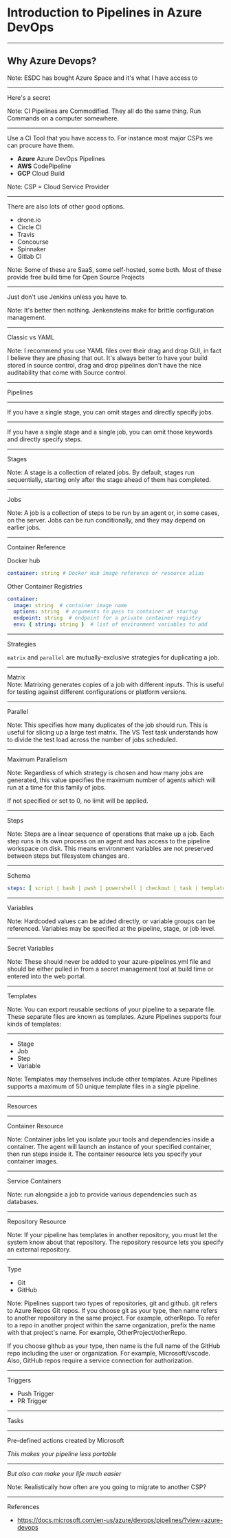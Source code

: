 # Introduction to Pipelines in Azure DevOps

---

## Why Azure Devops?

Note: ESDC has bought Azure Space and it's what I have access to

------

Here's a secret

Note: CI Pipelines are Commodified. They all do the same thing. Run Commands on a computer somewhere.

------

Use a CI Tool that you have access to.
For instance most major CSPs we can procure have them.

- **Azure** Azure DevOps Pipelines
- **AWS** CodePipeline
- **GCP** Cloud Build

Note: CSP = Cloud Service Provider


------

There are also lots of other good options. 

- drone.io
- Circle CI
- Travis
- Concourse
- Spinnaker
- Gitlab CI

Note: Some of these are SaaS, some self-hosted, some both. Most of these provide free build time for Open Source Projects

------

Just don't use Jenkins unless you have to. 

Note: It's better then nothing. Jenkensteins make for brittle configuration management.

---

Classic vs YAML

Note: I recommend you use YAML files over their drag and drop GUI, in fact I believe they are phasing that out. It's always better to have your build stored in source control, drag and drop pipelines don't have the nice auditability that come with Source control.

---

Pipelines


------

If you have a single stage, you can omit stages and directly specify jobs.

------

If you have a single stage and a single job, you can omit those keywords and directly specify steps.

---

Stages  

Note: A stage is a collection of related jobs. By default, stages run sequentially, starting only after the stage ahead of them has completed.

---

Jobs  

Note: A job is a collection of steps to be run by an agent or, in some cases, on the server. Jobs can be run conditionally, and they may depend on earlier jobs.


------

Container Reference  

Docker hub

```yaml
container: string # Docker Hub image reference or resource alias
```

Other Container Registries

```yaml
container:
  image: string  # container image name
  options: string  # arguments to pass to container at startup
  endpoint: string  # endpoint for a private container registry
  env: { string: string }  # list of environment variables to add
```


------

Strategies

`matrix` and `parallel` are mutually-exclusive strategies for duplicating a job.


------

Matrix  
Note: Matrixing generates copies of a job with different inputs. This is useful for testing against different configurations or platform versions.

------

Parallel  

Note: This specifies how many duplicates of the job should run. This is useful for slicing up a large test matrix. The VS Test task understands how to divide the test load across the number of jobs scheduled.


------

Maximum Parallelism  

Note: Regardless of which strategy is chosen and how many jobs are generated, this value specifies the maximum number of agents which will run at a time for this family of jobs.

If not specified or set to 0, no limit will be applied.

---

Steps

Note: Steps are a linear sequence of operations that make up a job. Each step runs in its own process on an agent and has access to the pipeline workspace on disk. This means environment variables are not preserved between steps but filesystem changes are.

------

Schema 

```yaml
steps: [ script | bash | pwsh | powershell | checkout | task | templateReference ]
```

---

Variables

Note: Hardcoded values can be added directly, or variable groups can be referenced. Variables may be specified at the pipeline, stage, or job level.

------

Secret Variables

Note: These should never be added to your azure-pipelines.yml file and should be either pulled in from a secret management tool at build time or entered into the web portal.

---

Templates

Note: You can export reusable sections of your pipeline to a separate file. These separate files are known as templates. Azure Pipelines supports four kinds of templates:


------

- Stage
- Job
- Step
- Variable

Note: Templates may themselves include other templates. Azure Pipelines supports a maximum of 50 unique template files in a single pipeline.

---

Resources

------

Container Resource  

Note: Container jobs let you isolate your tools and dependencies inside a container. The agent will launch an instance of your specified container, then run steps inside it. The container resource lets you specify your container images.

------

Service Containers

Note: run alongside a job to provide various dependencies such as databases.

------


Repository Resource  

Note: If your pipeline has templates in another repository, you must let the system know about that repository. The repository resource lets you specify an external repository.

------

Type  

- Git
- GitHub


Note: Pipelines support two types of repositories, git and github. git refers to Azure Repos Git repos. If you choose git as your type, then name refers to another repository in the same project. For example, otherRepo. To refer to a repo in another project within the same organization, prefix the name with that project's name. For example, OtherProject/otherRepo.

If you choose github as your type, then name is the full name of the GitHub repo including the user or organization. For example, Microsoft/vscode. Also, GitHub repos require a service connection for authorization.

---

Triggers

- Push Trigger   
- PR Trigger

---

Tasks

------

Pre-defined actions created by Microsoft

*This makes your pipeline less portable*

------

*But also can make your life much easier*

Note: Realistically how often are you going to migrate to another CSP?

---

References
- https://docs.microsoft.com/en-us/azure/devops/pipelines/?view=azure-devops
